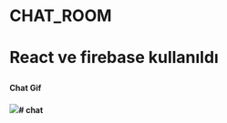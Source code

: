 <h1>CHAT_ROOM<h1>

React ve firebase kullanıldı

<h4>Chat Gif<h4>

![](./src/assets/img/chat.gif)# chat
